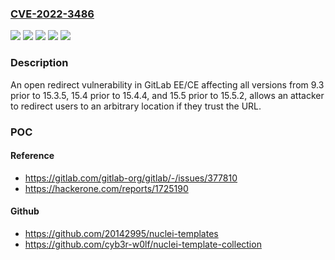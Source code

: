 ### [CVE-2022-3486](https://cve.mitre.org/cgi-bin/cvename.cgi?name=CVE-2022-3486)
![](https://img.shields.io/static/v1?label=Product&message=GitLab&color=blue)
![](https://img.shields.io/static/v1?label=Version&message=%3E%3D15.4%2C%20%3C15.4.4%20&color=brightgreen)
![](https://img.shields.io/static/v1?label=Version&message=%3E%3D15.5%2C%20%3C15.5.2%20&color=brightgreen)
![](https://img.shields.io/static/v1?label=Version&message=%3E%3D9.4%2C%20%3C15.3.5%20&color=brightgreen)
![](https://img.shields.io/static/v1?label=Vulnerability&message=Url%20redirection%20to%20untrusted%20site%20('open%20redirect')%20in%20GitLab&color=brightgreen)

### Description

An open redirect vulnerability in GitLab EE/CE affecting all versions from 9.3 prior to 15.3.5, 15.4 prior to 15.4.4, and 15.5 prior to 15.5.2, allows an attacker to redirect users to an arbitrary location if they trust the URL.

### POC

#### Reference
- https://gitlab.com/gitlab-org/gitlab/-/issues/377810
- https://hackerone.com/reports/1725190

#### Github
- https://github.com/20142995/nuclei-templates
- https://github.com/cyb3r-w0lf/nuclei-template-collection

